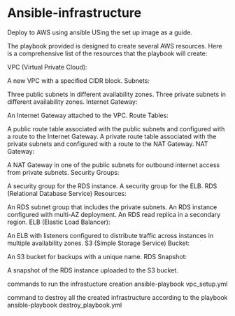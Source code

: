 # Ansible-infrastructure
Deploy to AWS using ansible
USing the set up image as a guide.

The playbook provided is designed to create several AWS resources. Here is a comprehensive list of the resources that the playbook will create:

VPC (Virtual Private Cloud):

A new VPC with a specified CIDR block.
Subnets:

Three public subnets in different availability zones.
Three private subnets in different availability zones.
Internet Gateway:

An Internet Gateway attached to the VPC.
Route Tables:

A public route table associated with the public subnets and configured with a route to the Internet Gateway.
A private route table associated with the private subnets and configured with a route to the NAT Gateway.
NAT Gateway:

A NAT Gateway in one of the public subnets for outbound internet access from private subnets.
Security Groups:

A security group for the RDS instance.
A security group for the ELB.
RDS (Relational Database Service) Resources:

An RDS subnet group that includes the private subnets.
An RDS instance configured with multi-AZ deployment.
An RDS read replica in a secondary region.
ELB (Elastic Load Balancer):

An ELB with listeners configured to distribute traffic across instances in multiple availability zones.
S3 (Simple Storage Service) Bucket:

An S3 bucket for backups with a unique name.
RDS Snapshot:

A snapshot of the RDS instance uploaded to the S3 bucket.




commands to run the infrastucture creation 
ansible-playbook vpc_setup.yml

command to destroy all the created infrastructure according to the playbook
ansible-playbook destroy_playbook.yml
